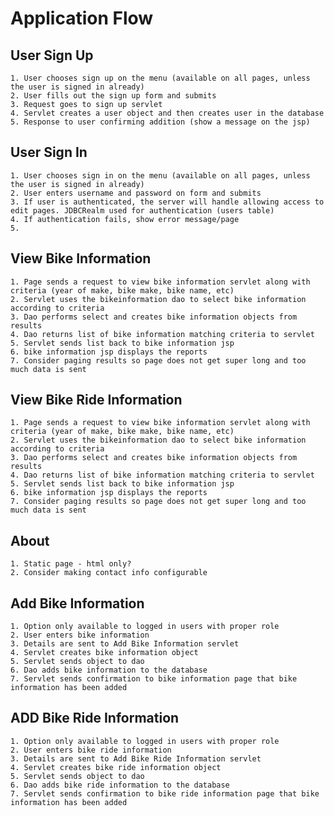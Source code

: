 # Application Flow

## User Sign Up
	1. User chooses sign up on the menu (available on all pages, unless the user is signed in already)
	2. User fills out the sign up form and submits
	3. Request goes to sign up servlet
	4. Servlet creates a user object and then creates user in the database
	5. Response to user confirming addition (show a message on the jsp)

## User Sign In
	1. User chooses sign in on the menu (available on all pages, unless the user is signed in already)
	2. User enters username and password on form and submits
	3. If user is authenticated, the server will handle allowing access to edit pages. JDBCRealm used for authentication (users table)
	4. If authentication fails, show error message/page
	5.

## View Bike Information
	1. Page sends a request to view bike information servlet along with criteria (year of make, bike make, bike name, etc)
	2. Servlet uses the bikeinformation dao to select bike information according to criteria
	3. Dao performs select and creates bike information objects from results
	4. Dao returns list of bike information matching criteria to servlet
	5. Servlet sends list back to bike information jsp
	6. bike information jsp displays the reports
	7. Consider paging results so page does not get super long and too much data is sent

## View Bike Ride Information
	1. Page sends a request to view bike information servlet along with criteria (year of make, bike make, bike name, etc)
	2. Servlet uses the bikeinformation dao to select bike information according to criteria
	3. Dao performs select and creates bike information objects from results
	4. Dao returns list of bike information matching criteria to servlet
	5. Servlet sends list back to bike information jsp
	6. bike information jsp displays the reports
	7. Consider paging results so page does not get super long and too much data is sent

## About
	1. Static page - html only?
	2. Consider making contact info configurable
	
## Add Bike Information
	1. Option only available to logged in users with proper role
	2. User enters bike information
	3. Details are sent to Add Bike Information servlet
	4. Servlet creates bike information object
	5. Servlet sends object to dao
	6. Dao adds bike information to the database
	7. Servlet sends confirmation to bike information page that bike information has been added
	
## ADD Bike Ride Information
	1. Option only available to logged in users with proper role
	2. User enters bike ride information
	3. Details are sent to Add Bike Ride Information servlet
	4. Servlet creates bike ride information object
	5. Servlet sends object to dao
	6. Dao adds bike ride information to the database
	7. Servlet sends confirmation to bike ride information page that bike information has been added
	